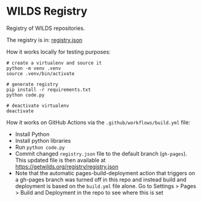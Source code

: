 WILDS Registry
==============

Registry of WILDS repositories.

The registry is in: [registry.json](registry.json)

How it works locally for testing purposes:

```
# create a virtualenv and source it
python -m venv .venv
source .venv/bin/activate

# generate registry
pip install -r requirements.txt
python code.py

# deactivate virtualenv
deactivate
```

How it works on GitHub Actions via the `.github/workflows/build.yml` file:

- Install Python
- Install python libraries
- Run `python code.py`
- Commit changed `registry.json` file to the default branch (`gh-pages`). This updated file is then available at <https://getwilds.org/registry/registry.json>
- Note that the automatic pages-build-deployment action that triggers on a gh-pages branch was turned off in this repo and instead build and deployment is based on the `build.yml` file alone. Go to Settings > Pages > Build and Deployment in the repo to see where this is set
